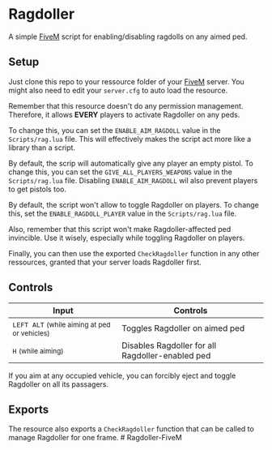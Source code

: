 # Ragdoller #

A simple [FiveM](https://fivem.net) script for enabling/disabling ragdolls on any aimed ped.

## Setup ##

Just clone this repo to your ressource folder of your [FiveM](https://fivem.net) server. You might also need to edit your `server.cfg` to auto load the resource.

Remember that this resource doesn't do any permission management. Therefore, it allows **EVERY** players to activate Ragdoller on any peds.

To change this, you can set the `ENABLE_AIM_RAGDOLL` value in the `Scripts/rag.lua` file. This will effectively makes the script act more like a library than a script.

By default, the scrip will automatically give any player an empty pistol. To change this, you can set the `GIVE_ALL_PLAYERS_WEAPONS`  value in the `Scripts/rag.lua` file. Disabling `ENABLE_AIM_RAGDOLL` wil also prevent players to get pistols too.

By default, the script won't allow to toggle Ragdoller on players. To change this, set the `ENABLE_RAGDOLL_PLAYER` value in the `Scripts/rag.lua` file.

Also, remember that this script won't make Ragdoller-affected ped invincible. Use it wisely, especially while toggling Ragdoller on players.

Finally, you can then use the exported `CheckRagdoller` function in any other ressources, granted that your server loads Ragdoller first.

## Controls ##

| Input                                                                     | Controls                                              |
|---------------------------------------------------------------------------|-------------------------------------------------------|
| <kbd>LEFT ALT</kbd> <small>(while aiming at ped or vehicles)</small>      |  Toggles Ragdoller on aimed ped                       |
| <kbd>H</kbd> <small>(while aiming)</small>                                |  Disables Ragdoller for all Ragdoller-enabled ped     |

If you aim at any occupied vehicle, you can forcibly eject and toggle Ragdoller on all its passagers.

## Exports ##

The resource also exports a `CheckRagdoller` function that can be called to manage Ragdoller for one frame. # Ragdoller-FiveM
